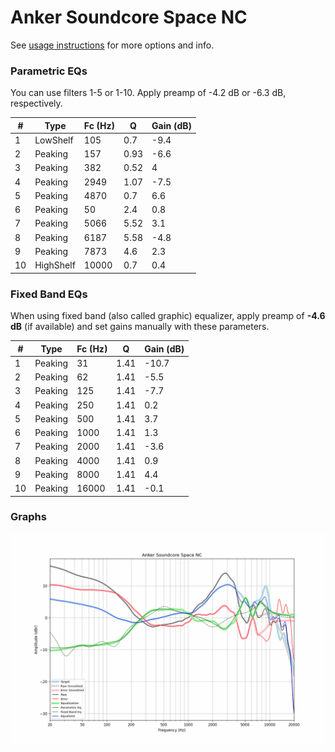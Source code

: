 # Anker Soundcore Space NC
See [usage instructions](https://github.com/jaakkopasanen/AutoEq#usage) for more options and info.

### Parametric EQs
You can use filters 1-5 or 1-10. Apply preamp of -4.2 dB or -6.3 dB, respectively.

|   # | Type      |   Fc (Hz) |    Q |   Gain (dB) |
|-----|-----------|-----------|------|-------------|
|   1 | LowShelf  |       105 | 0.7  |        -9.4 |
|   2 | Peaking   |       157 | 0.93 |        -6.6 |
|   3 | Peaking   |       382 | 0.52 |         4   |
|   4 | Peaking   |      2949 | 1.07 |        -7.5 |
|   5 | Peaking   |      4870 | 0.7  |         6.6 |
|   6 | Peaking   |        50 | 2.4  |         0.8 |
|   7 | Peaking   |      5066 | 5.52 |         3.1 |
|   8 | Peaking   |      6187 | 5.58 |        -4.8 |
|   9 | Peaking   |      7873 | 4.6  |         2.3 |
|  10 | HighShelf |     10000 | 0.7  |         0.4 |

### Fixed Band EQs
When using fixed band (also called graphic) equalizer, apply preamp of **-4.6 dB** (if available) and set gains manually with these parameters.

|   # | Type    |   Fc (Hz) |    Q |   Gain (dB) |
|-----|---------|-----------|------|-------------|
|   1 | Peaking |        31 | 1.41 |       -10.7 |
|   2 | Peaking |        62 | 1.41 |        -5.5 |
|   3 | Peaking |       125 | 1.41 |        -7.7 |
|   4 | Peaking |       250 | 1.41 |         0.2 |
|   5 | Peaking |       500 | 1.41 |         3.7 |
|   6 | Peaking |      1000 | 1.41 |         1.3 |
|   7 | Peaking |      2000 | 1.41 |        -3.6 |
|   8 | Peaking |      4000 | 1.41 |         0.9 |
|   9 | Peaking |      8000 | 1.41 |         4.4 |
|  10 | Peaking |     16000 | 1.41 |        -0.1 |

### Graphs
![](./Anker%20Soundcore%20Space%20NC.png)
